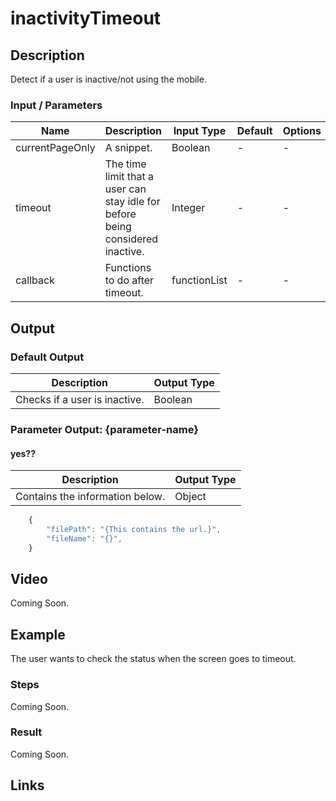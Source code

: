# inactivityTimeout

## Description

Detect if a user is inactive/not using the mobile.

### Input / Parameters

| Name | Description | Input Type | Default | Options | Required |
| ------ | ------ | ------ | ------ | ------ | ------ |
| currentPageOnly | A snippet. | Boolean | - | - | Yes |
| timeout | The time limit that a user can stay idle for before being considered inactive. | Integer | - | - | Yes |
| callback | Functions to do after timeout. | functionList | - | - | Yes |

## Output

### Default Output

| Description | Output Type |
| ------ | ------ |
| Checks if a user is inactive. | Boolean |

### Parameter Output: {parameter-name}

#### yes??

| Description | Output Type |
| ------ | ------ |
| Contains the information below. | Object |

```js
    {
        "filePath": "{This contains the url.}",
        "fileName": "{}",
    }
```
## Video

Coming Soon.

## Example

The user wants to check the status when the screen goes to timeout.

### Steps

Coming Soon.

### Result

Coming Soon.

## Links
